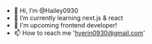 - 👋 Hi, I’m @Hailey0930
- 🌱 I’m currently learning next.js & react
- 💞️ I'm upcoming frontend developer!
- 📫 How to reach me 'hyerin0930@gmail.com'

<!---
Hailey0930/Hailey0930 is a ✨ special ✨ repository because its `README.md` (this file) appears on your GitHub profile.
You can click the Preview link to take a look at your changes.
--->
